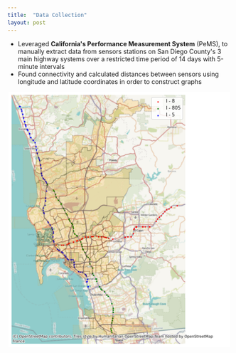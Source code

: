 ```yaml
---
title:  "Data Collection"
layout: post
---
```


- Leveraged **California's Performance Measurement System** (PeMS), to manually extract data from sensors stations on San Diego County's 3 main highway systems over a restricted time period of 14 days with 5-minute intervals
- Found connectivity and calculated distances between sensors using longitude and latitude coordinates in order to construct graphs


<center>
<img src="../assets/sensor-map-2.png" width= 500>
</center>
